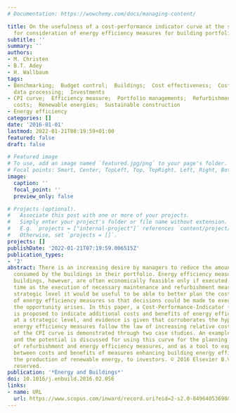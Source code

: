 ```yaml
---
# Documentation: https://wowchemy.com/docs/managing-content/

title: On the usefulness of a cost-performance indicator curve at the strategic level
  for consideration of energy efficiency measures for building portfolios
subtitle: ''
summary: ''
authors:
- M. Christen
- B.T. Adey
- H. Wallbaum
tags:
- Benchmarking;  Budget control;  Buildings;  Cost effectiveness;  Costs;  Financial
  data processing;  Investments
- CPI curve;  Efficiency measure;  Portfolio managements;  Refurbishment;  Relative
  costs;  Renewable energies;  Sustainable construction
- Energy efficiency
categories: []
date: '2016-01-01'
lastmod: 2022-01-21T08:19:59+01:00
featured: false
draft: false

# Featured image
# To use, add an image named `featured.jpg/png` to your page's folder.
# Focal points: Smart, Center, TopLeft, Top, TopRight, Left, Right, BottomLeft, Bottom, BottomRight.
image:
  caption: ''
  focal_point: ''
  preview_only: false

# Projects (optional).
#   Associate this post with one or more of your projects.
#   Simply enter your project's folder or file name without extension.
#   E.g. `projects = ["internal-project"]` references `content/project/deep-learning/index.md`.
#   Otherwise, set `projects = []`.
projects: []
publishDate: '2022-01-21T07:19:59.006515Z'
publication_types:
- '2'
abstract: There is an increasing desire by managers to reduce the amount of energy
  consumed by the buildings in their portfolio. Energy efficiency measures on existing
  buildings, however, are often economically feasible only if executed at the same
  time as the execution of necessary maintenance and refurbishment measures. At the
  strategic level it would be useful to be able to better plan the costs and benefits
  of energy efficiency measures so that decisions could be made to execute them when
  the opportunity arises. In this paper, a Cost-Performance-Indicator (CPI) curve
  is proposed to indicate additional costs and benefits of energy efficiency measures
  at a strategic level, and evidence is given that corroborates the hypothesis that
  energy efficiency measures follow the law of increasing relative costs. The usefulness
  of the CPI curve is demonstrated through two case studies. An example is provided
  and the potential is discussed for using this curve for the planning and budgeting
  of refurbishment and energy efficiency measures, and as a tool to explain the relation
  between costs and benefits of measures enhancing building energy efficiency, including
  the production of renewable energy, to investors. © 2016 Elsevier B.V. All rights
  reserved.
publication: '*Energy and Buildings*'
doi: 10.1016/j.enbuild.2016.02.056
links:
- name: URL
  url: https://www.scopus.com/inward/record.uri?eid=2-s2.0-84964053698&doi=10.1016%2fj.enbuild.2016.02.056&partnerID=40&md5=162d2978572a6fa3d7cf57cde9d8d36d
---
```

